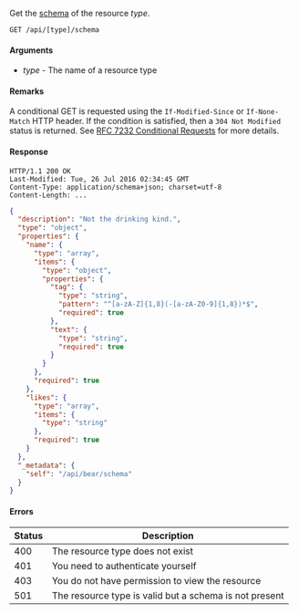 Get the [schema](http://json-schema.org) of the resource *type*.

````HTTP
GET /api/[type]/schema
````

#### Arguments

- *type* - The name of a resource type

#### Remarks

A conditional GET is requested using the `If-Modified-Since` or `If-None-Match` HTTP header.  If the condition is satisfied, then a `304 Not Modified` status is returned.  See [RFC 7232 Conditional Requests](https://tools.ietf.org/html/rfc7232) for more details.

#### Response

````HTTP
HTTP/1.1 200 OK
Last-Modified: Tue, 26 Jul 2016 02:34:45 GMT
Content-Type: application/schema+json; charset=utf-8
Content-Length: ...
````

````json
{
  "description": "Not the drinking kind.",
  "type": "object",
  "properties": {
    "name": {
      "type": "array",
      "items": {
        "type": "object",
        "properties": {
          "tag": {
            "type": "string",
            "pattern": "^[a-zA-Z]{1,8}(-[a-zA-Z0-9]{1,8})*$",
            "required": true
          },
          "text": {
            "type": "string",
            "required": true
          }
        }
      },
      "required": true
    },
    "likes": {
      "type": "array",
      "items": {
        "type": "string"
      },
      "required": true
    }
  },
  "_metadata": {
    "self": "/api/bear/schema"
  }
}
````

#### Errors

Status | Description
------ | -----------
400 | The resource type does not exist
401 | You need to authenticate yourself
403 | You do not have permission to view the resource
501 | The resource type is valid but a schema is not present

